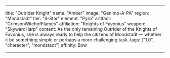 ---

title: "Outrider Knight"
name: "Amber"
image: "GenImp-A-PA"
region: "Mondstadt"
tier: "4-Star"
element: "Pyro"
artifact: "CrimsonWitchofFlames"
affiliation: "Knights of Favonius"
weapon: "SkywardHarp"
content: As the only remaining Outrider of the Knights of Favonius, she is always ready to help the citizens of Mondstadt — whether it be something simple or perhaps a more challenging task.
tags: ["1.0", "character", "mondstadt"]
affinity: Bow

---
